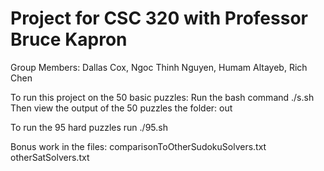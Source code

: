 # Project for CSC 320 with Professor Bruce Kapron 
Group Members: Dallas Cox, Ngoc Thinh Nguyen, Humam Altayeb, Rich Chen

To run this project on the 50 basic puzzles: Run the bash command ./s.sh Then view the output of the 50 puzzles the folder: out


To run the 95 hard puzzles run ./95.sh

Bonus work in the files: comparisonToOtherSudokuSolvers.txt otherSatSolvers.txt
